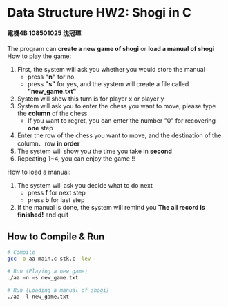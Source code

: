 # Data Structure HW2: Shogi in C
#### 電機4B 108501025 沈冠璋

The program can **create a new game of shogi** or **load a manual of shogi** 
How to play the game:
1. First, the system will ask you whether you would store the manual
   + press  **"n"** for no
   + press  **"s"** for yes, and the system will create a file called **"new_game.txt"**
2. System will show this turn is for player x or player y
3. System will ask you to enter the chess you want to move, please type the **column** of the chess
   + If you want to regret, you can enter the number "0" for recovering **one** step 
4. Enter the row of the chess you want to move, and the destination of the column、row **in order**
5. The system will show you the time you take in **second**
5. Repeating 1~4, you can enjoy the game !!

How to load a manual:
1. The system will ask you decide what to do next
   + press **f** for next step
   + press **b** for last step
2. If the manual is done, the system will remind you **The all record is finished!** and quit

## How to Compile & Run
```sh
# Compile
gcc -o aa main.c stk.c -lev

# Run (Playing a new game)
./aa –n –s new_game.txt

# Run (Loading a manual of shogi)
./aa –l new_game.txt
```
